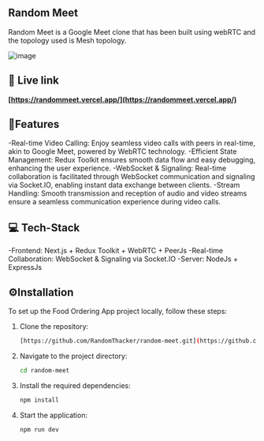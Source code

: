 ## Random Meet

Random Meet is a Google Meet clone that has been built using webRTC and the topology used is Mesh topology.

![image](https://github.com/RandomThacker/random-meet/assets/141705990/27df8665-362e-4837-bf4c-56f03a192c49)

## 🔗 Live link

**[https://randommeet.vercel.app/](https://randommeet.vercel.app/)**


## 📓Features 
-Real-time Video Calling: Enjoy seamless video calls with peers in real-time, akin to Google Meet, powered by WebRTC technology.
-Efficient State Management: Redux Toolkit ensures smooth data flow and easy debugging, enhancing the user experience.
-WebSocket & Signaling: Real-time collaboration is facilitated through WebSocket communication and signaling via Socket.IO, enabling instant data exchange between clients.
-Stream Handling: Smooth transmission and reception of audio and video streams ensure a seamless communication experience during video calls.

## 💻 Tech-Stack 
-Frontend: Next.js + Redux Toolkit + WebRTC + PeerJs
-Real-time Collaboration: WebSocket & Signaling via Socket.IO
-Server: NodeJs + ExpressJs


## ⚙️Installation 
To set up the Food Ordering App project locally, follow these steps:

1. Clone the repository:
    ```bash
    [https://github.com/RandomThacker/random-meet.git](https://github.com/RandomThacker/random-meet.git)
    ```

2. Navigate to the project directory:
    ```bash
    cd random-meet
    ```

3. Install the required dependencies:
    ```bash
    npm install
    ```

4. Start the application:
    ```bash
    npm run dev
    ```
